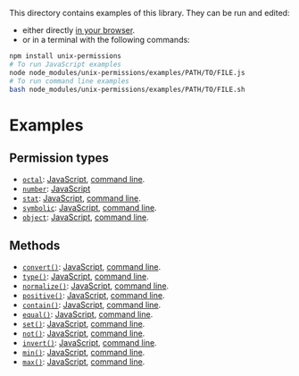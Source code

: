 This directory contains examples of this library. They can be run and edited:

- either directly [in your browser](https://repl.it/@ehmicky/unix-permissions).
- or in a terminal with the following commands:

```bash
npm install unix-permissions
# To run JavaScript examples
node node_modules/unix-permissions/examples/PATH/TO/FILE.js
# To run command line examples
bash node_modules/unix-permissions/examples/PATH/TO/FILE.sh
```

# Examples

## Permission types

- [`octal`](../docs/types.md#octal):
  [JavaScript](types/octal.js), [command line](types/octal.sh).
- [`number`](../docs/types.md#number):
  [JavaScript](types/number.js)
- [`stat`](../docs/types.md#stat):
  [JavaScript](types/stat.js), [command line](types/stat.sh).
- [`symbolic`](../docs/types.md#symbolic):
  [JavaScript](types/symbolic.js), [command line](types/symbolic.sh).
- [`object`](../docs/types.md#object):
  [JavaScript](types/object.js), [command line](types/object.sh).

## Methods

- [`convert()`](../docs/API.md#convertoctalnumberstatsymbolicobjectpermission):
  [JavaScript](methods/convert.js), [command line](methods/convert.sh).
- [`type()`](../docs/API.md#typepermission):
  [JavaScript](methods/type.js), [command line](methods/type.sh).
- [`normalize()`](../docs/API.md#normalizepermission):
  [JavaScript](methods/normalize.js), [command line](methods/normalize.sh).
- [`positive()`](../docs/API.md#positivepermission):
  [JavaScript](methods/positive.js), [command line](methods/positive.sh).
- [`contain()`](../docs/API.md#containpermission-permissions):
  [JavaScript](methods/contain.js), [command line](methods/contain.sh).
- [`equal()`](../docs/API.md#equalpermission-permissions):
  [JavaScript](methods/equal.js), [command line](methods/equal.sh).
- [`set()`](../docs/API.md#setpermission-permissions):
  [JavaScript](methods/set.js), [command line](methods/set.sh).
- [`not()`](../docs/API.md#notpermission):
  [JavaScript](methods/not.js), [command line](methods/not.sh).
- [`invert()`](../docs/API.md#invertpermission):
  [JavaScript](methods/invert.js), [command line](methods/invert.sh).
- [`min()`](../docs/API.md#minpermissions):
  [JavaScript](methods/min.js), [command line](methods/min.sh).
- [`max()`](../docs/API.md#maxpermissions):
  [JavaScript](methods/max.js), [command line](methods/max.sh).
